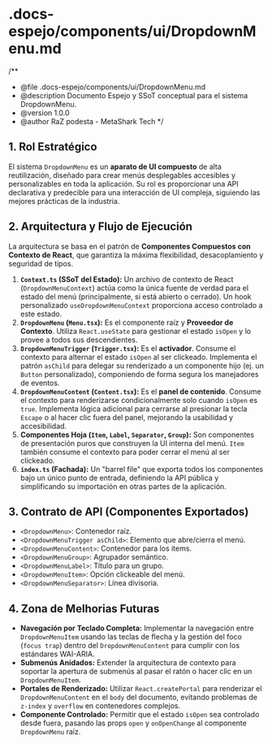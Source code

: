 # .docs-espejo/components/ui/DropdownMenu.md
/**
 * @file .docs-espejo/components/ui/DropdownMenu.md
 * @description Documento Espejo y SSoT conceptual para el sistema DropdownMenu.
 * @version 1.0.0
 * @author RaZ podesta - MetaShark Tech
 */

## 1. Rol Estratégico

El sistema `DropdownMenu` es un **aparato de UI compuesto** de alta reutilización, diseñado para crear menús desplegables accesibles y personalizables en toda la aplicación. Su rol es proporcionar una API declarativa y predecible para una interacción de UI compleja, siguiendo las mejores prácticas de la industria.

## 2. Arquitectura y Flujo de Ejecución

La arquitectura se basa en el patrón de **Componentes Compuestos con Contexto de React**, que garantiza la máxima flexibilidad, desacoplamiento y seguridad de tipos.

1.  **`Context.ts` (SSoT del Estado):** Un archivo de contexto de React (`DropdownMenuContext`) actúa como la única fuente de verdad para el estado del menú (principalmente, si está abierto o cerrado). Un hook personalizado `useDropdownMenuContext` proporciona acceso controlado a este estado.
2.  **`DropdownMenu` (`Menu.tsx`):** Es el componente raíz y **Proveedor de Contexto**. Utiliza `React.useState` para gestionar el estado `isOpen` y lo provee a todos sus descendientes.
3.  **`DropdownMenuTrigger` (`Trigger.tsx`):** Es el **activador**. Consume el contexto para alternar el estado `isOpen` al ser clickeado. Implementa el patrón `asChild` para delegar su renderizado a un componente hijo (ej. un `Button` personalizado), componiendo de forma segura los manejadores de eventos.
4.  **`DropdownMenuContent` (`Content.tsx`):** Es el **panel de contenido**. Consume el contexto para renderizarse condicionalmente solo cuando `isOpen` es `true`. Implementa lógica adicional para cerrarse al presionar la tecla `Escape` o al hacer clic fuera del panel, mejorando la usabilidad y accesibilidad.
5.  **Componentes Hoja (`Item`, `Label`, `Separator`, `Group`):** Son componentes de presentación puros que construyen la UI interna del menú. `Item` también consume el contexto para poder cerrar el menú al ser clickeado.
6.  **`index.ts` (Fachada):** Un "barrel file" que exporta todos los componentes bajo un único punto de entrada, definiendo la API pública y simplificando su importación en otras partes de la aplicación.

## 3. Contrato de API (Componentes Exportados)

-   `<DropdownMenu>`: Contenedor raíz.
-   `<DropdownMenuTrigger asChild>`: Elemento que abre/cierra el menú.
-   `<DropdownMenuContent>`: Contenedor para los items.
-   `<DropdownMenuGroup>`: Agrupador semántico.
-   `<DropdownMenuLabel>`: Título para un grupo.
-   `<DropdownMenuItem>`: Opción clickeable del menú.
-   `<DropdownMenuSeparator>`: Línea divisoria.

## 4. Zona de Melhorias Futuras

*   **Navegación por Teclado Completa:** Implementar la navegación entre `DropdownMenuItem` usando las teclas de flecha y la gestión del foco (`focus trap`) dentro del `DropdownMenuContent` para cumplir con los estándares WAI-ARIA.
*   **Submenús Anidados:** Extender la arquitectura de contexto para soportar la apertura de submenús al pasar el ratón o hacer clic en un `DropdownMenuItem`.
*   **Portales de Renderizado:** Utilizar `React.createPortal` para renderizar el `DropdownMenuContent` en el `body` del documento, evitando problemas de `z-index` y `overflow` en contenedores complejos.
*   **Componente Controlado:** Permitir que el estado `isOpen` sea controlado desde fuera, pasando las props `open` y `onOpenChange` al componente `DropdownMenu` raíz.